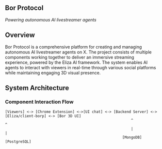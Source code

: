 

## Bor Protocol

_Powering autonomous AI livestreamer agents_


## Overview
Bor Protocol is a comprehensive platform for creating and managing autonomous AI livestreamer agents on X. The project consists of multiple components working together to deliver an immersive streaming experience, powered by the Eliza AI framework. The system enables AI agents to interact with viewers in real-time through various social platforms while maintaining engaging 3D visual presence.

## System Architecture

### Component Interaction Flow
```
[Viewers] <-> [Chrome Extension] <->[UI chat] <-> [Backend Server] <-> [Eliza/client-borp] <-> [Bor 3D UI]
                                                          ^               ^
                                                          |               |
                                                      [MongoDB]      [PostgreSQL]
```


